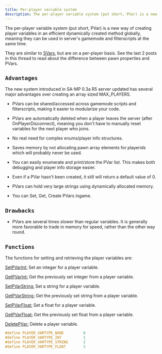 ```yaml
---
title: Per-player variable system
description: The per-player variable system (put short, PVar) is a new way of creating player variables in an efficient dynamically created method globally, meaning they can be used in server's gamemode and filterscripts at the same time.
---
```


The per-player variable system (put short, PVar) is a new way of creating player variables in an efficient dynamically created method globally, meaning they can be used in server's gamemode and filterscripts at the same time.

They are similar to [SVars](https://wiki.open.mp/docs/tutorials/perplayervariablesystem), but are on a per-player basis.
See the last 2 posts in this thread to read about the difference between pawn properties and PVars.

## `Advantages`
The new system introduced in SA-MP 0.3a R5 server updated has several major advantages over creating an array sized MAX_PLAYERS.

* PVars can be shared/accessed across gamemode scripts and filterscripts, making it easier to modularize your code.

* PVars are automatically deleted when a player leaves the server (after OnPlayerDisconnect), meaning you don't have to manually reset variables for the next player who joins.

* No real need for complex enums/player info structures.

* Saves memory by not allocating pawn array elements for playerids which will probably never be used.

* You can easily enumerate and print/store the PVar list. This makes both debugging and player info storage easier.

* Even if a PVar hasn't been created, it still will return a default value of 0.

* PVars can hold very large strings using dynamically allocated memory.

* You can Set, Get, Create PVars ingame.

## `Drawbacks`
* PVars are several times slower than regular variables. It is generally more favorable to trade in memory for speed, rather than the other way round.

## `Functions`
The functions for setting and retrieving the player variables are:

[SetPVarInt:](https://wiki.open.mp/docs/scripting/functions/SetPVarInt) Set an integer for a player variable.

[GetPVarInt:](https://wiki.open.mp/docs/scripting/functions/GetPVarInt) Get the previously set integer from a player variable.

[SetPVarString:](https://wiki.open.mp/docs/scripting/functions/SetPVarString) Set a string for a player variable.

[GetPVarString:](https://wiki.open.mp/docs/scripting/functions/GetPVarString) Get the previously set string from a player variable.

[SetPVarFloat:](https://wiki.open.mp/docs/scripting/functions/SetPVarFloat) Set a float for a player variable.

[GetPVarFloat:](https://wiki.open.mp/docs/scripting/functions/GetPVarFloat) Get the previously set float from a player variable.

[DeletePVar:](https://wiki.open.mp/docs/scripting/functions/GetPVarFloat) Delete a player variable.

```c
#define PLAYER_VARTYPE_NONE			0
#define PLAYER_VARTYPE_INT			1
#define PLAYER_VARTYPE_STRING		2
#define PLAYER_VARTYPE_FLOAT		3
```